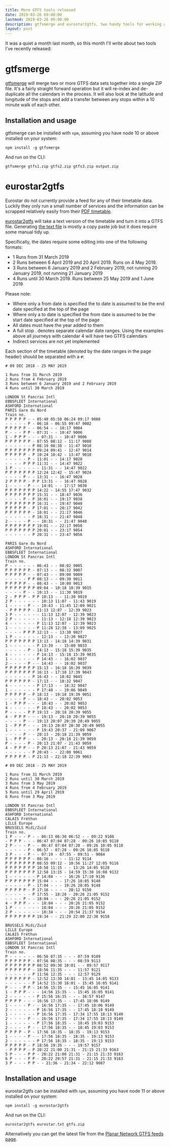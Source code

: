 ```yaml
---
title: More GTFS tools released
date: 2019-03-26 09:00:00
lastmod: 2019-03-26 09:00:00
description: gtfsmerge and eurostar2gtfs, two handy tools for working with GTFS data.
layout: post
---
```


It was a quiet a month last month, so this month I'll write about two tools I've recently released:

# gtfsmerge

[gtfsmerge](https://www.github.com/planarnetwork/gtfsmerge) will merge two or more GTFS data sets together into a single ZIP file. It's a fairly straight forward operation but it will re-index and de-duplicate all the calendars in the process. It will also look at the latitude and longitude of the stops and add a transfer between any stops within a 10 minute walk of each other.

## Installation and usage

gtfsmerge can be installed with `npm`, assuming you have node 10 or above installed on your system:

```
npm install -g gtfsmerge
```

And run on the CLI:

```
gtfsmerge gtfs1.zip gtfs2.zip gtfs3.zip output.zip
```

# eurostar2gtfs

Eurostar do not currently provide a feed for any of their timetable data. Luckily they only run a small number of services and the information can be scrapped relatively easily from their [PDF timetable](https://content-static.eurostar.com/documents/446099_Timetables%20Core%20destination_Issue%2082_UK%20EN_0.pdf).

[eurostar2gtfs](https://github.com/planarnetwork/eurostar2gtfs) will take a text version of the timetable and turn it into a GTFS file. Generating [the text file](https://github.com/planarnetwork/eurostar2gtfs/blob/master/timetable.txt) is mostly a copy paste job but it does require some manual tidy up.

Specifically, the dates require some editing into one of the following formats:

 - 1 Runs from 31 March 2019
 - 2 Runs between 6 April 2019 and 20 April 2019. Runs on 4 May 2019.
 - 3 Runs between 6 January 2019 and 2 February 2019, not running 20 January 2019, not running 21 January 2019
 - 4 Runs until 30 March 2019. Runs between 25 May 2019 and 1 June 2019

Please note:

 - Where only a from date is specified the to date is assumed to be the end date specified at the top of the page
 - Where only a to date is specified the from date is assumed to be the start date specified at the top of the page
 - All dates must have the year added to them
 - A full stop . denotes separate calendar date ranges. Using the examples above all journeys with calendar 4 will have two GTFS calendars
 - Indirect services are not yet implemented

 Each section of the timetable (denoted by the date ranges in the page header) should be separated with a `#`:

```
# 09 DEC 2018 - 25 MAY 2019

1 Runs from 31 March 2019
2 Runs from 4 February 2019
3 Runs between 6 January 2019 and 2 February 2019
4 Runs until 30 March 2019

LONDON St Pancras Intl
EBBSFLEET International
ASHFORD International
PARIS Gare du Nord
Train no.
P P P P P - - 05:40 05:58 06:24 09:17 9080
- - - - - P - 06:18 - 06:55 09:47 9002
P P P P P - - 06:54 - - 10:17 9004
P - - - P P - 07:31 - - 10:47 9006
1 - P P P - - - 07:31 - - 10:47 9006
P P P P P P - 07:55 08:12 - 11:17 9008
- - - - - - P 08:19 08:38 - 11:47 9010
P P P P P P P 09:24 09:41 - 12:47 9014
P P P P P - P 10:24 10:42 - 13:47 9018
- - - - - P - 11:01 - - 14:17 9020
- - - - P P P 11:31 - - 14:47 9022
1 P - - - - - - 11:31 - - 14:47 9022
P P P P P P P 12:24 12:42 - 15:47 9024
- - - - P - - 13:31 - - 16:47 9028
2 P P P P - P P 13:31 - - 16:47 9028
1 - - - - P - - 14:01 - - 17:17 9030
P P P P P P P 14:22 - 14:55 17:47 9032
P P P P P P P 15:31 - - 18:47 9036
- - - - P - P 16:01 - - 19:17 9038
P P P P P P P 16:31 - - 19:47 9040
P P P P P - P 17:01 - - 20:17 9042
P P P P P P - 18:01 - - 21:17 9046
- - - - - - P 18:31 - - 21:47 9048
2 - - - - P - - 18:31 - - 21:47 9048
P P P P P P P 19:01 - - 22:17 9050
P P P P P P P 20:01 - - 23:17 9054
- - - - - - P 20:31 - - 23:47 9056

PARIS Gare du Nord
ASHFORD International
EBBSFLEET International
LONDON St Pancras Intl
Train no.
P - - - - - - 06:43 - - 08:02 9005
P P P P P P - 07:13 - - 08:32 9007
P P P P P - - 07:43 - - 09:00 9009
- - - - - P P 08:13 - - 09:30 9011
P P P P P - - 08:43 - - 10:00 9013
P P P P P P P 09:04 - 10:18 10:39 9015
- - - - P - - 10:13 - - 11:30 9019
2 - P P P - P P 10:13 - - 11:30 9019
2 P - - - - - - 10:13 11:07 - 11:43 9019
1 - - - - P - - 10:43 - 11:45 12:09 9021
- P P P P P - 11:13 12:07 - 12:39 9023
3 P - - - - - - 11:13 12:07 - 12:39 9023
2 P - - - - - - 11:13 - 12:18 12:39 9023
4 - - - - - - P 11:13 12:07 - 12:39 9023
1 - - - - - - P 11:28 12:38 - 13:09 9025
- - - - P P P 12:13 - - 13:30 9027
1 P - - - - - - 12:13 - - 13:30 9027
P P P P P P P 13:13 - 14:18 14:39 9031
1 - - - - - - P 13:39 - - 15:00 9033
- - - - - P - 14:13 - 15:18 15:39 9035
4 - - - - - - P 14:13 - 15:18 15:39 9035
1 - - - - - - P 14:43 - - 16:02 9037
2 - - - - P - - 14:43 - - 16:02 9037
P P P P P P P 15:13 - 16:18 16:39 9039
P P P P P P P 16:13 - 17:18 17:39 9043
- - - - - - P 16:43 - - 18:02 9045
P P P P P P - 17:13 - - 18:32 9047
4 - - - - - - P 17:13 - - 18:32 9047
1 - - - - - - P 17:40 - - 19:06 9049
P P P P P - P 18:13 - 19:18 19:39 9051
- - - - P - - 18:43 - - 20:02 9053
1 - P P P - - - 18:43 - - 20:02 9053
4 - - - - - - P 18:43 - - 20:02 9053
P - - - - P P 19:13 - 20:18 20:39 9055
4 - P P P - - - 19:13 - 20:18 20:39 9055
- - - - P - - 19:13 20:07 20:30 20:49 9055
1 - P P P - - - 19:13 20:07 20:30 20:49 9055
1 - - - - - - P 19:43 20:37 - 21:09 9067
- - - - P - - 20:13 - 20:18 21:39 9059
1 - P P P - - - 20:13 - 20:18 21:39 9059
P - - - - P - 20:13 21:07 - 21:43 9059
4 - P P P - - P 20:13 21:07 - 21:43 9059
- - - - - - P 20:43 - - 22:00 9061
P P P P P - P 21:13 - 22:18 22:39 9063

# 09 DEC 2018 - 25 MAY 2019

1 Runs from 31 March 2019
2 Runs until 30 March 2019
3 Runs from 3 May 2019
4 Runs from 4 February 2019
5 Runs until 29 April 2019
6 Runs from 3 May 2019

LONDON St Pancras Intl
EBBSFLEET International
ASHFORD International
CALAIS Fréthun
LILLE Europe
BRUSSELS Midi/Zuid
Train no.
1 P - - - P - - 06:13 06:30 06:52 - - 09:22 9108
- P P P - - - 06:47 07:04 07:28 - 09:26 10:05 9110
2 P - - - P - - 06:47 07:04 07:28 - 09:26 10:05 9110
- - - - - P - 06:57 - 07:28 - 09:26 10:05 9110
3 P - - - P - - 07:19 - 07:55 - 09:51 - 9084
P P P P P P - 08:16 - - - - 11:12 9114
P P P P P P P 08:55 09:12 - 10:56 11:27 12:05 9116
P P P P P P P 10:58 11:15 - - 13:26 14:05 9128
P P P P P P P 12:58 13:15 - 14:59 15:30 16:08 9132
1 - - - - - - P 14:04 - - - 16:26 17:10 9136
P P P P P P P 15:04 - - - 17:26 18:05 9140
- - - - - P - 17:04 - - - 19:26 20:05 9148
P P P P P - P 17:16 - - - - 20:12 9150
- - - - - - P 17:55 - 18:28 - 20:26 21:05 9152
- - - - P - - 18:04 - - - 20:26 21:05 9152
4 - P P P - - - 18:04 - - - 20:26 21:05 9152
1 P - - - - - - 18:04 - - - 20:26 21:05 9152
2 P - - - - - - 18:34 - - - 20:54 21:37 9154
P P P P P P P 19:34 - - 21:29 22:00 22:38 9158

BRUSSELS Midi/Zuid
LILLE Europe
CALAIS Fréthun
ASHFORD International
EBBSFLEET International
LONDON St Pancras Intl
Train no.
P - - - - - - 06:56 07:35 - - - 07:59 9109
P P P P P P - 07:56 08:35 - - - 08:59 9113
P P P P P P P 08:52 09:30 10:01 - - 09:57 9117
P P P P P P - 10:56 11:35 - - - 11:57 9121
- - - - - - P 11:56 12:35 - - - 12:57 9129
P P P P P P - 12:52 13:30 14:01 - 13:45 14:05 9133
- - - - - - P 14:52 15:30 16:01 - 15:45 16:05 9141
P - - - P P - 14:56 15:35 - - 15:45 16:05 9141
1 - P P P - - - 14:56 15:35 - - 15:45 16:05 9141
2 - - - - - - P 15:56 16:35 - - - 16:57 9147
P P P P - - - 16:56 17:35 - - 17:45 18:06 9149
1 - - - - P - - 16:56 17:35 - - 17:45 18:06 9149
2 - - - - - - P 16:56 17:35 - - 17:45 18:10 9149
1 - - - - - - P 16:56 17:35 - 17:34 17:55 18:13 9149
2 - - - - P - - 16:56 17:35 - 17:34 17:55 18:13 9149
1 - - - - - - P 17:56 18:35 - - 18:45 19:03 9153
2 - - - - P - - 17:56 18:35 - - 18:45 19:03 9153
P P P P - P - 17:56 18:35 - 18:35 - 19:13 9153
1 - - - - P - - 17:56 18:35 - 18:35 - 19:13 9153
2 - - - - - - P 17:56 18:35 - 18:35 - 19:13 9153
P P P P P - P 18:56 19:35 - - - 19:57 9157
- P P P P - P 20:22 21:00 21:31 - 21:15 21:33 9163
5 P - - - P P - 20:22 21:00 21:31 - 21:15 21:33 9163
6 P - - - P P - 20:22 20:57 21:31 - 21:15 21:33 9163
3 P - - - P P - - 21:36 - 21:34 - 22:12 9087
```

## Installation and usage

eurostar2gtfs can be installed with `npm`, assuming you have node 11 or above installed on your system:

```
npm install -g eurostar2gtfs
```

And run on the CLI:

```
eurostar2gtfs eurostar.txt gtfs.zip
```

Alternatively you can get the latest file from the [Planar Network GTFS feeds page](https://planar.network/projects/feeds).
